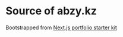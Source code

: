 # Source of abzy.kz

Bootstrapped from [Next.js portfolio starter kit](https://vercel.com/templates/next.js/portfolio-starter-kit)

